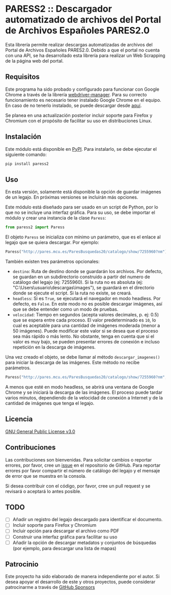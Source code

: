 # PARESS2 :: Descargador automatizado de archivos del Portal de Archivos Españoles PARES2.0

Esta librería permite realizar descargas automatizadas de archivos del Portal de Archivos Españoles PARES2.0. Debido a que el portal no cuenta con una API, se ha desarrollado esta librería para realizar un Web Scrapping de la página web del portal.

## Requisitos

Este programa ha sido probado y configurado para funcionar con Google Chrome a través de la librería [webdriver-manager](https://pypi.org/project/webdriver-manager/). Para su correcto funcionamiento es necesario tener instalado Google Chrome en el equipo. En caso de no tenerlo instalado, se puede descargar desde [aquí](https://www.google.com/intl/es/chrome/).

Se planea en una actualización posterior incluir soporte para Firefox y Chromium con el propósito de facilitar su uso en distribuciones Linux.

## Instalación

Este módulo está disponible en [PyPI](https://pypi.org/project/pypares2/). Para instalarlo, se debe ejecutar el siguiente comando:

```bash
pip install paress2
```

## Uso

En esta versión, solamente está disponible la opción de guardar imágenes de un legajo. En próximas versiones se incluirán más opciones.

Este módulo está diseñado para ser usado en un script de Python, por lo que no se incluye una interfaz gráfica. Para su uso, se debe importar el módulo y crear una instancia de la clase `Paress`:

```python
from paress2 import Paress
```

El objeto `Paress` se inicializa con mínimo un parámetro, que es el enlace al legajo que se quiera descargar. Por ejemplo:

```python
Paress("http://pares.mcu.es/ParesBusquedas20/catalogo/show/7255960?nm")
```

También existen tres parámetros opcionales:

- `destino`: Ruta de destino donde se guardarán los archivos. Por defecto, se guardan en un subdirectorio construido a partir del numero de catálogo del legajo (ej: 7255960). Si la ruta no es absoluta (ej: "C:\Users\usuario\descargas\images"), se guardará en el directorio donde se ejecute el script. Si la ruta no existe, se creará.
- `headless`: Si es `True`, se ejecutará el navegador en modo headless. Por defecto, es `False`. En este modo no es posible descargar imágenes, así que se debe entender como un modo de pruebas.
- `velocidad`: Tiempo en segundos (acepta valores decimales, p. ej: 0.5) que se espera entre cada proceso. El valor predeterminado es `10`, lo cual es aceptable para una cantidad de imágenes moderada (menor a 50 imágenes). Puede modificar este valor si se desea que el proceso sea más rápido o más lento. No obstante, tenga en cuenta que si el valor es muy bajo, se pueden presentar errores de conexión e incluso repetición en la descarga de imágenes.

Una vez creado el objeto, se debe llamar al método `descargar_imagenes()` para iniciar la descarga de las imágenes. Este método no recibe parámetros.

```python
Paress("http://pares.mcu.es/ParesBusquedas20/catalogo/show/7255960?nm", destino="C:\Users\usuario\descargas\images", velocidad=1).descargar_imagenes()
```

A menos que esté en modo headless, se abrirá una ventana de Google Chrome y se iniciará la descarga de las imágenes. El proceso puede tardar varios minutos, dependiendo de la velocidad de conexión a Internet y de la cantidad de imágenes que tenga el legajo.

## Licencia

[GNU General Public License v3.0](https://www.gnu.org/licenses/gpl-3.0.html)

## Contribuciones

Las contribuciones son bienvenidas. Para solicitar cambios o reportar errores, por favor, cree un [issue](https://github.com/jairomelo/paress2/issues/new) en el repositorio de GitHub. Para reportar errores por favor compartir el número de catálogo del legajo y el mensaje de error que se muestra en la consola.

Si desea contribuir con el código, por favor, cree un pull request y se revisará o aceptará lo antes posible.

## TODO

- [ ] Añadir un registro del legajo descargado para identificar el documento.
- [ ] Incluir soporte para Firefox y Chromium
- [ ] Incluir opción para descargar el archivo como PDF
- [ ] Construir una interfaz gráfica para facilitar su uso
- [ ] Añadir la opción de descargar metadatos y conjuntos de búsquedas (por ejemplo, para descargar una lista de mapas)

## Patrocinio

Este proyecto ha sido elaborado de manera independiente por el autor. Si desea apoyar el desarrollo de este y otros proyectos, puede considerar patrocinarme a través de [GitHub Sponsors](https://github.com/sponsors/jairomelo)
